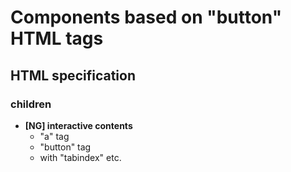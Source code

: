 # Components based on "button" HTML tags

## HTML specification

### children

- **[NG] interactive contents**
  - "a" tag
  - "button" tag
  - with "tabindex" etc.
